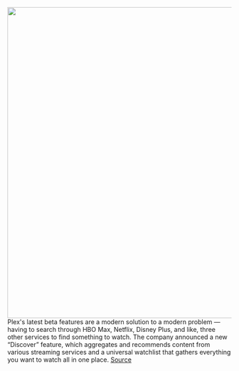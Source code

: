 <img src='https://cdn.vox-cdn.com/thumbor/VJGx0ElIH65XR8NkOl_FggXTo-Q=/0x0:1440x840/1200x800/filters:focal(355x461:585x691)/cdn.vox-cdn.com/uploads/chorus_image/image/70715002/Discovery_Blog_hero_image_1440x840.0.jpg' width='700px' /><br/>
Plex's latest beta features are a modern solution to a modern problem — having to search through HBO Max, Netflix, Disney Plus, and like, three other services to find something to watch. The company announced a new “Discover” feature, which aggregates and recommends content from various streaming services and a universal watchlist that gathers everything you want to watch all in one place.
<a href='https://www.theverge.com/2022/4/5/23012425/plex-discover-source-watchlist-cross-streaming-service-compatibility-beta'> Source <a/>